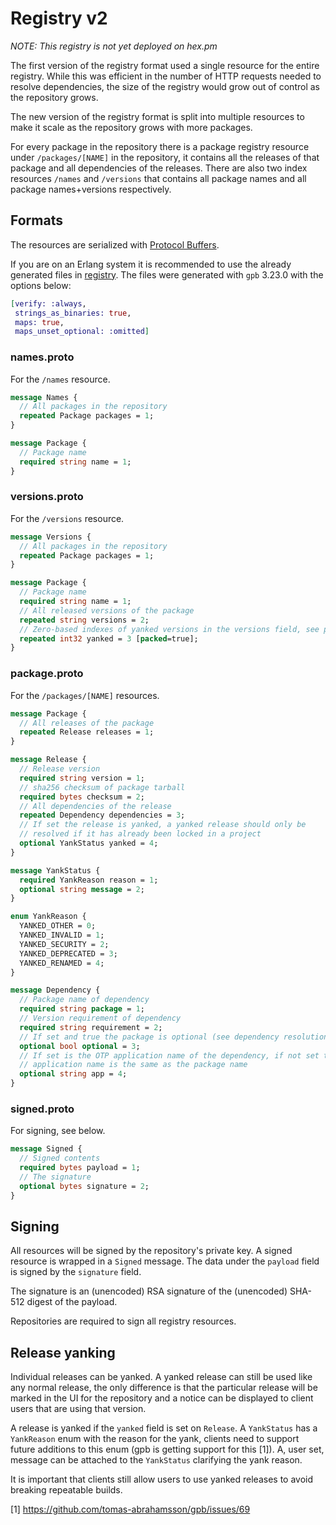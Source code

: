 # Registry v2

*NOTE: This registry is not yet deployed on hex.pm*

The first version of the registry format used a single resource for the entire registry. While this was efficient in the number of HTTP requests needed to resolve dependencies, the size of the registry would grow out of control as the repository grows.

The new version of the registry format is split into multiple resources to make it scale as the repository grows with more packages.

For every package in the repository there is a package registry resource under `/packages/[NAME]` in the repository, it contains all the releases of that package and all dependencies of the releases. There are also two index resources `/names` and `/versions` that contains all package names and all package names+versions respectively.

## Formats

The resources are serialized with [Protocol Buffers](https://developers.google.com/protocol-buffers/).

If you are on an Erlang system it is recommended to use the already generated files in [registry](https://github.com/hexpm/specifications/blob/master/registry). The files were generated with `gpb` 3.23.0 with the options below:

```elixir
[verify: :always,
 strings_as_binaries: true,
 maps: true,
 maps_unset_optional: :omitted]
```

### names.proto

For the `/names` resource.

```protobuf
message Names {
  // All packages in the repository
  repeated Package packages = 1;
}

message Package {
  // Package name
  required string name = 1;
}
```

### versions.proto

For the `/versions` resource.

```protobuf
message Versions {
  // All packages in the repository
  repeated Package packages = 1;
}

message Package {
  // Package name
  required string name = 1;
  // All released versions of the package
  repeated string versions = 2;
  // Zero-based indexes of yanked versions in the versions field, see package.proto
  repeated int32 yanked = 3 [packed=true];
}
```

### package.proto

For the `/packages/[NAME]` resources.

```protobuf
message Package {
  // All releases of the package
  repeated Release releases = 1;
}

message Release {
  // Release version
  required string version = 1;
  // sha256 checksum of package tarball
  required bytes checksum = 2;
  // All dependencies of the release
  repeated Dependency dependencies = 3;
  // If set the release is yanked, a yanked release should only be
  // resolved if it has already been locked in a project
  optional YankStatus yanked = 4;
}

message YankStatus {
  required YankReason reason = 1;
  optional string message = 2;
}

enum YankReason {
  YANKED_OTHER = 0;
  YANKED_INVALID = 1;
  YANKED_SECURITY = 2;
  YANKED_DEPRECATED = 3;
  YANKED_RENAMED = 4;
}

message Dependency {
  // Package name of dependency
  required string package = 1;
  // Version requirement of dependency
  required string requirement = 2;
  // If set and true the package is optional (see dependency resolution)
  optional bool optional = 3;
  // If set is the OTP application name of the dependency, if not set the
  // application name is the same as the package name
  optional string app = 4;
}
```

### signed.proto

For signing, see below.

```protobuf
message Signed {
  // Signed contents
  required bytes payload = 1;
  // The signature
  optional bytes signature = 2;
}
```

## Signing

All resources will be signed by the repository's private key. A signed resource is wrapped in a `Signed` message. The data under the `payload`
field is signed by the `signature` field.

The signature is an (unencoded) RSA signature of the (unencoded) SHA-512 digest of the payload.

Repositories are required to sign all registry resources.

## Release yanking

Individual releases can be yanked. A yanked release can still be used like any normal release, the only difference is that the particular release will be marked in the UI for the repository and a notice can be displayed to client users that are using that version.

A release is yanked if the `yanked` field is set on `Release`. A `YankStatus` has a `YankReason` enum with the reason for the yank, clients need to support future additions to this enum (gpb is getting support for this [1]). A, user set, message can be attached to the `YankStatus` clarifying the yank reason.

It is important that clients still allow users to use yanked releases to avoid breaking repeatable builds.

[1] https://github.com/tomas-abrahamsson/gpb/issues/69
